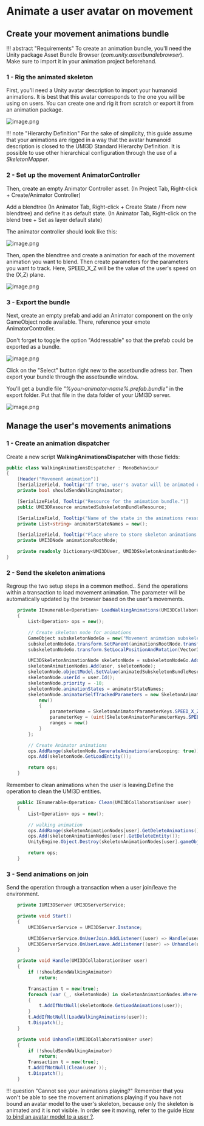# Animate a user avatar on movement

## Create your movement animations bundle

!!! abstract "Requirements"
     To create an animation bundle, you'll need the Unity package Asset Bundle Browser (_com.unity.assetbundlebrowser_). Make sure to import it in your animation project beforehand.

### 1 - Rig the animated skeleton

First, you'll need a Unity avatar description to import your humanoid animations. It is best that this avatar corresponds to the one you will be using on users. You can create one and rig it from scratch or export it from an animation package.

![image.png](./img/add-emotes-rig-avatar.png)

!!! note "Hierarchy Definition"
    For the sake of simplicity, this guide assume that your animations are rigged in a way that the avatar humanoid description is closed to the UMI3D Standard Hierarchy Definition. It is possible to use other hierarchical configuration through the use of a _SkeletonMapper_.

### 2 - Set up the movement AnimatorController

Then, create an empty Animator Controller asset. (In Project Tab, Right-click + Create/Animator Controller)

Add a blendtree (In Animator Tab, Right-click + Create State / From new blendtree) and define it as default state. (In Animator Tab, Right-click on the blend tree + Set as layer default state)

The animator controller should look like this:

![image.png](./img/add-walking-animation-setup-animator-controller.png)

Then, open the blendtree and create a animation for each of the movement animation you want to blend. Then create parameters for the parameters you want to track. Here, SPEED_X_Z will be the value of the user's speed on the (X,Z) plane.

![image.png](./img/add-walking-animation-setup-animator-controller-blendtree.png)

### 3 - Export the bundle

Next, create an empty prefab and add an Animator component on the only GameObject node available. There, reference your emote AnimatorController.

Don't forget to toggle the option "Addressable" so that the prefab could be exported as a bundle.

![image.png](./img/add-walking-animation-setup-prefab.png)

Click on the "Select" button right new to the assetbundle adress bar. Then export your bundle through the assetbundle window.

You'll get a bundle file _"%your-animator-name%.prefab.bundle"_ in the export folder. Put that file in the data folder of your UMI3D server.

![image.png](./img/add-walking-animation-add-bundle.png)

## Manage the user's movements animations

### 1 - Create an animation dispatcher

Create a new script **WalkingAnimationsDispatcher** with those fields:

```cs
public class WalkingAnimationsDispatcher : MonoBehaviour
{
    [Header("Movement animation")]
    [SerializeField, Tooltip("If true, user's avatar will be animated on movement.")]
    private bool shouldSendWalkingAnimator;

    [SerializeField, Tooltip("Resource for the animation bundle.")]
    public UMI3DResource animatedSubskeletonBundleResource;

    [SerializeField, Tooltip("Name of the state in the animations ressource bundle, in the order of emotes.")]
    private List<string> animatorStateNames = new();

    [SerializeField, Tooltip("Place where to store skeleton animations.")]
    private UMI3DNode animationsRootNode;

    private readonly Dictionary<UMI3DUser, UMI3DSkeletonAnimationNode> skeletonAnimationNodes = new();
}
```

### 2 - Send the skeleton animations

Regroup the two setup steps in a common method..
Send the operations within a transaction to load movement animation.
The parameter will be automatically updated by the browser based on the user's movements.

```cs
    private IEnumerable<Operation> LoadWalkingAnimations(UMI3DCollaborationUser user)
    {
        List<Operation> ops = new();

        // Create skeleton node for animations
        GameObject subskeletonNodeGo = new("Movement animation subskeleton");
        subskeletonNodeGo.transform.SetParent(animationsRootNode.transform);
        subskeletonNodeGo.transform.SetLocalPositionAndRotation(Vector3.zero, Quaternion.identity);

        UMI3DSkeletonAnimationNode skeletonNode = subskeletonNodeGo.AddComponent<UMI3DSkeletonAnimationNode>();
        skeletonAnimationNodes.Add(user, skeletonNode);
        skeletonNode.objectModel.SetValue(animatedSubskeletonBundleResource);
        skeletonNode.userId = user.Id();
        skeletonNode.priority = -10;
        skeletonNode.animationStates = animatorStateNames;
        skeletonNode.animatorSelfTrackedParameters = new SkeletonAnimationParameter[] {
            new()
            {
                parameterName = SkeletonAnimatorParameterKeys.SPEED_X_Z.ToString(),
                parameterKey = (uint)SkeletonAnimatorParameterKeys.SPEED_X_Z,
                ranges = new()
            }
        };

        // Create Animator animations
        ops.AddRange(skeletonNode.GenerateAnimations(areLooping: true));
        ops.Add(skeletonNode.GetLoadEntity());

        return ops;
    }
```

Remember to clean animations when the user is leaving.Define the operation to clean the UMI3D entities.

```cs
    public IEnumerable<Operation> Clean(UMI3DCollaborationUser user)
    {
        List<Operation> ops = new();

        // walking animation
        ops.AddRange(skeletonAnimationNodes[user].GetDeleteAnimations());
        ops.Add(skeletonAnimationNodes[user].GetDeleteEntity());
        UnityEngine.Object.Destroy(skeletonAnimationNodes[user].gameObject);

        return ops;
    }
```

### 3 - Send animations on join

Send the operation through a transaction when a user join/leave the environment.

```cs
    private IUMI3DServer UMI3DServerService;

    private void Start()
    {
        UMI3DServerService = UMI3DServer.Instance;

        UMI3DServerService.OnUserJoin.AddListener((user) => Handle(user as UMI3DCollaborationUser));
        UMI3DServerService.OnUserLeave.AddListener((user) => Unhandle(user as UMI3DCollaborationUser));
    }

    private void Handle(UMI3DCollaborationUser user)
    {
        if (!shouldSendWalkingAnimator)
            return;

        Transaction t = new(true);
        foreach (var (_, skeletonNode) in skeletonAnimationNodes.Where(x => x.Key != user))
        {
            t.AddIfNotNull(skeletonNode.GetLoadAnimations(user));
        }
        t.AddIfNotNull(LoadWalkingAnimations(user));
        t.Dispatch();
    }

    private void Unhandle(UMI3DCollaborationUser user)
    {
        if (!shouldSendWalkingAnimator)
            return;
        Transaction t = new(true);
        t.AddIfNotNull(Clean(user ));
        t.Dispatch();
    }
```

!!! question "Cannot see your animations playing?"
    Remember that you won't be able to see the movement animations playing if you have not bound an avatar model to the user's skeleton, because only the skeleton is animated and it is not visible. In order see it moving, refer to the guide [How to bind an avatar model to a user ?](add-an-avatar-to-a-user.md).
